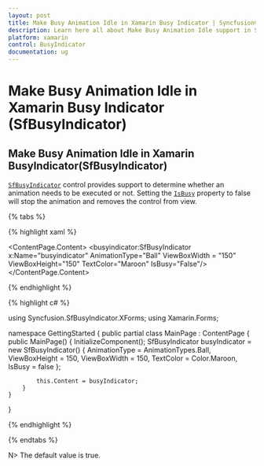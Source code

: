 ```yaml
---
layout: post
title: Make Busy Animation Idle in Xamarin Busy Indicator | Syncfusion®
description: Learn here all about Make Busy Animation Idle support in Syncfusion® Xamarin Busy Indicator (SfBusyIndicator) control and more.
platform: xamarin
control: BusyIndicator
documentation: ug
---
```

# Make Busy Animation Idle in Xamarin Busy Indicator (SfBusyIndicator)

## Make Busy Animation Idle in Xamarin BusyIndicator(SfBusyIndicator)

[`SfBusyIndicator`](https://help.syncfusion.com/cr/xamarin/Syncfusion.SfBusyIndicator.XForms.SfBusyIndicator.html) control provides support to determine whether an animation needs to be executed or not. Setting the [`IsBusy`](https://help.syncfusion.com/cr/xamarin/Syncfusion.SfBusyIndicator.XForms.SfBusyIndicator.html#Syncfusion_SfBusyIndicator_XForms_SfBusyIndicator_IsBusy) property to false will stop the animation and removes the control from view.

{% tabs %}

{% highlight xaml %}

<?xml version="1.0" encoding="utf-8" ?>
<ContentPage xmlns="http://xamarin.com/schemas/2014/forms"
             xmlns:x="http://schemas.microsoft.com/winfx/2009/xaml"
             xmlns:local="clr-namespace:GettingStarted"
             xmlns:busyindicator="clr-namespace:Syncfusion.SfBusyIndicator.XForms;assembly=Syncfusion.SfBusyIndicator.XForms"
             x:Class="GettingStarted.MainPage">
    <ContentPage.Content>
        <busyindicator:SfBusyIndicator x:Name="busyindicator" 
                                       AnimationType="Ball" 
                                       ViewBoxWidth = "150" 
                                       ViewBoxHeight="150" 
                                       TextColor="Maroon" 
                                       IsBusy="False"/>
    </ContentPage.Content>
</ContentPage>
	
{% endhighlight %}

{% highlight c# %}

using Syncfusion.SfBusyIndicator.XForms;
using Xamarin.Forms;

namespace GettingStarted
{
    public partial class MainPage : ContentPage
    {
        public MainPage()
        {
            InitializeComponent();
            SfBusyIndicator busyIndicator = new SfBusyIndicator()
            {
                AnimationType = AnimationTypes.Ball,
                ViewBoxHeight = 150,
                ViewBoxWidth = 150,
                TextColor = Color.Maroon,
                IsBusy = false
            };

            this.Content = busyIndicator;
        }
    }
}
	
{% endhighlight %}

{% endtabs %}

N> The default value is true.



